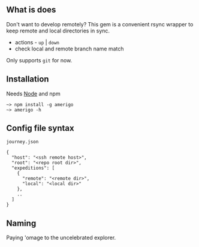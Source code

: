 
What is does
---

Don't want to develop remotely?
This gem is a convenient rsync wrapper to keep remote and local directories in sync.

- actions - `up` | `down`
- check local and remote branch name match

Only supports `git` for now.

Installation
---

Needs [Node](http://nodejs.org) and npm

    ~> npm install -g amerigo
    ~> amerigo -h

Config file syntax
---

`journey.json`

    {
      "host": "<ssh remote host>",
      "root": "<repo root dir>",
      "expeditions": [
        {
          "remote": "<remote dir>",
          "local": "<local dir>"
        },
        ..
      ]
    }

Naming
---

Paying 'omage to the uncelebrated explorer.
